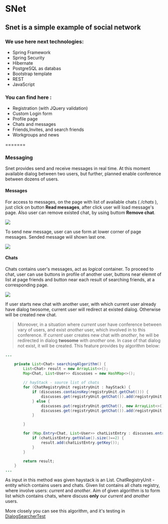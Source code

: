 # SNet

## Snet is a simple example of social network

### We use here next technologies:

- Spring Framework
- Spring Security
- Hibernate
- PostgreSQL as databas
- Bootstrap template
- REST
- JavaScript
                       
### You can find here :

- Registration (with JQuery validation)
- Custom Login form
- Profile page
- Chats and messages
- Friends,Invites, and search friends
- Workgroups and news

=======

### Messaging

Snet provides send and receive messages in real time. At this moment available dialog between two users, but further, planned enable conference between dozens of users.

#### Messages

For access to messages, on the page with list of available chats ( _/chats_ ), just click on button **Read messages**, after click user will load message's page. Also user can remove existed chat, by using buttom **Remove chat**.

![](http://i84.fastpic.ru/big/2016/1118/4b/73415a42090b0de54f8bd7be850e9e4b.png)

To send new message, user can use form at lower corner of page messages. Sended message wiil shown last one.

![](http://i84.fastpic.ru/big/2016/1118/69/47c4339db2735326077b29b6e5349069.png)

#### Chats

Chats contains user's messages, act as _logical_ container. To proceed to chat, user can use buttons in profile of another user, buttons near elemnt of list at page friends and button near each result of searching friends, at a corresponding page.

![](http://i83.fastpic.ru/big/2016/1116/cf/ef871c010624ec227f7a547dc22ee3cf.png)

If user starts new chat with another user, with which current user already have dialog twosome, current user will redirect at existed dialog. Otherwise will be created new chat.

>Moreover, in a situation where _current_ user have conference between vary of users, and exist _another_ user, which involved in to this conference. If _current_ user creates new chat with _another_, he will be redirected in dialog **twosome** with _another_ one. In case of that dialog not exist, it will be created. This feature provides by algorithm below:

``` java
...

    private List<Chat> searchingAlgorithm() {
        List<Chat> result = new ArrayList<>();
		Map<Chat, List<User>> discusses = new HashMap<>();
		
        // hayStack - source list of chats
        for (ChatRegistryUnit registryUnit : hayStack) {
            if (discusses.containsKey(registryUnit.getChat())) {
                discusses.get(registryUnit.getChat()).add(registryUnit.getUser());
            } else {
                discusses.put(registryUnit.getChat(), new ArrayList<>());
                discusses.get(registryUnit.getChat()).add(registryUnit.getUser());
            }

        }

        for (Map.Entry<Chat, List<User>> chatListEntry : discusses.entrySet()) {
            if (chatListEntry.getValue().size()==2) {
                result.add(chatListEntry.getKey());
            }
        }

        return result;
    }
...

```
As input in this method was given haystack is an List<ChatRegistryUnit>. ChatRegistryUnit - entity which contains users and chats. Given list contains all chats registry, where involve users: _current_ and _another_. Aim of given algorithm is to form list which contains chats, where discuss **only** our _current_ and _another_ users.

More closely you can see this algorithm, and it's testing in [DialogSearcherTest](https://github.com/khasang-incubator/SNet/blob/development/src/test/java/io/khasang/snet/entity/DialogSearcherTest.java)
